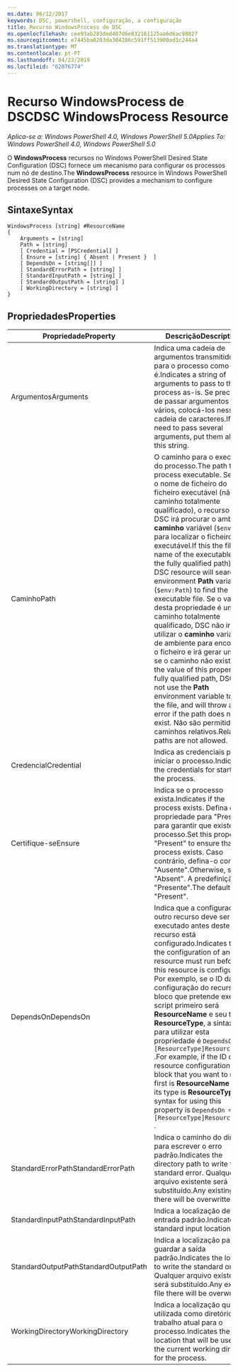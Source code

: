 ```yaml
---
ms.date: 06/12/2017
keywords: DSC, powershell, configuração, a configuração
title: Recurso WindowsProcess de DSC
ms.openlocfilehash: cee93ab283ded407d6e032161125aa6d6ac98827
ms.sourcegitcommit: e7445ba8203da304286c591ff513900ad1c244a4
ms.translationtype: MT
ms.contentlocale: pt-PT
ms.lasthandoff: 04/23/2019
ms.locfileid: "62076774"
---
```

# <a name="dsc-windowsprocess-resource"></a><span data-ttu-id="5ed5d-103">Recurso WindowsProcess de DSC</span><span class="sxs-lookup"><span data-stu-id="5ed5d-103">DSC WindowsProcess Resource</span></span>

<span data-ttu-id="5ed5d-104">_Aplica-se a: Windows PowerShell 4.0, Windows PowerShell 5.0_</span><span class="sxs-lookup"><span data-stu-id="5ed5d-104">_Applies To: Windows PowerShell 4.0, Windows PowerShell 5.0_</span></span>

<span data-ttu-id="5ed5d-105">O **WindowsProcess** recursos no Windows PowerShell Desired State Configuration (DSC) fornece um mecanismo para configurar os processos num nó de destino.</span><span class="sxs-lookup"><span data-stu-id="5ed5d-105">The **WindowsProcess** resource in Windows PowerShell Desired State Configuration (DSC) provides a mechanism to configure processes on a target node.</span></span>

## <a name="syntax"></a><span data-ttu-id="5ed5d-106">Sintaxe</span><span class="sxs-lookup"><span data-stu-id="5ed5d-106">Syntax</span></span>

```
WindowsProcess [string] #ResourceName
{
    Arguments = [string]
    Path = [string]
    [ Credential = [PSCredential] ]
    [ Ensure = [string] { Absent | Present }  ]
    [ DependsOn = [string[]] ]
    [ StandardErrorPath = [string] ]
    [ StandardInputPath = [string] ]
    [ StandardOutputPath = [string] ]
    [ WorkingDirectory = [string] ]
}
```

## <a name="properties"></a><span data-ttu-id="5ed5d-107">Propriedades</span><span class="sxs-lookup"><span data-stu-id="5ed5d-107">Properties</span></span>

| <span data-ttu-id="5ed5d-108">Propriedade</span><span class="sxs-lookup"><span data-stu-id="5ed5d-108">Property</span></span> | <span data-ttu-id="5ed5d-109">Descrição</span><span class="sxs-lookup"><span data-stu-id="5ed5d-109">Description</span></span> |
| --- | --- |
| <span data-ttu-id="5ed5d-110">Argumentos</span><span class="sxs-lookup"><span data-stu-id="5ed5d-110">Arguments</span></span>| <span data-ttu-id="5ed5d-111">Indica uma cadeia de argumentos transmitidos para o processo como-é.</span><span class="sxs-lookup"><span data-stu-id="5ed5d-111">Indicates a string of arguments to pass to the process as-is.</span></span> <span data-ttu-id="5ed5d-112">Se precisar de passar argumentos vários, colocá-los nessa cadeia de caracteres.</span><span class="sxs-lookup"><span data-stu-id="5ed5d-112">If you need to pass several arguments, put them all in this string.</span></span>|
| <span data-ttu-id="5ed5d-113">Caminho</span><span class="sxs-lookup"><span data-stu-id="5ed5d-113">Path</span></span>| <span data-ttu-id="5ed5d-114">O caminho para o executável do processo.</span><span class="sxs-lookup"><span data-stu-id="5ed5d-114">The path to the process executable.</span></span> <span data-ttu-id="5ed5d-115">Se esta o nome de ficheiro do ficheiro executável (não o caminho totalmente qualificado), o recurso de DSC irá procurar o ambiente **caminho** variável (`$env:Path`) para localizar o ficheiro executável.</span><span class="sxs-lookup"><span data-stu-id="5ed5d-115">If this the file name of the executable (not the fully qualified path), the DSC resource will search the environment **Path** variable (`$env:Path`) to find the executable file.</span></span> <span data-ttu-id="5ed5d-116">Se o valor desta propriedade é um caminho totalmente qualificado, DSC não irá utilizar o **caminho** variável de ambiente para encontrar o ficheiro e irá gerar um erro se o caminho não existir.</span><span class="sxs-lookup"><span data-stu-id="5ed5d-116">If the value of this property is a fully qualified path, DSC will not use the **Path** environment variable to find the file, and will throw an error if the path does not exist.</span></span> <span data-ttu-id="5ed5d-117">Não são permitidos caminhos relativos.</span><span class="sxs-lookup"><span data-stu-id="5ed5d-117">Relative paths are not allowed.</span></span>|
| <span data-ttu-id="5ed5d-118">Credencial</span><span class="sxs-lookup"><span data-stu-id="5ed5d-118">Credential</span></span>| <span data-ttu-id="5ed5d-119">Indica as credenciais para iniciar o processo.</span><span class="sxs-lookup"><span data-stu-id="5ed5d-119">Indicates the credentials for starting the process.</span></span>|
| <span data-ttu-id="5ed5d-120">Certifique-se</span><span class="sxs-lookup"><span data-stu-id="5ed5d-120">Ensure</span></span>| <span data-ttu-id="5ed5d-121">Indica se o processo exista.</span><span class="sxs-lookup"><span data-stu-id="5ed5d-121">Indicates if the process exists.</span></span> <span data-ttu-id="5ed5d-122">Defina esta propriedade para "Presente" para garantir que existe o processo.</span><span class="sxs-lookup"><span data-stu-id="5ed5d-122">Set this property to "Present" to ensure that the process exists.</span></span> <span data-ttu-id="5ed5d-123">Caso contrário, defina-o como "Ausente".</span><span class="sxs-lookup"><span data-stu-id="5ed5d-123">Otherwise, set it to "Absent".</span></span> <span data-ttu-id="5ed5d-124">A predefinição é "Presente".</span><span class="sxs-lookup"><span data-stu-id="5ed5d-124">The default is "Present".</span></span>|
| <span data-ttu-id="5ed5d-125">DependsOn</span><span class="sxs-lookup"><span data-stu-id="5ed5d-125">DependsOn</span></span> | <span data-ttu-id="5ed5d-126">Indica que a configuração de outro recurso deve ser executado antes deste recurso está configurado.</span><span class="sxs-lookup"><span data-stu-id="5ed5d-126">Indicates that the configuration of another resource must run before this resource is configured.</span></span> <span data-ttu-id="5ed5d-127">Por exemplo, se o ID da configuração do recurso do bloco que pretende executar script primeiro será **ResourceName** e seu tipo é **ResourceType**, a sintaxe para utilizar esta propriedade é `DependsOn = "[ResourceType]ResourceName"` .</span><span class="sxs-lookup"><span data-stu-id="5ed5d-127">For example, if the ID of the resource configuration script block that you want to run first is **ResourceName** and its type is **ResourceType**, the syntax for using this property is `DependsOn = "[ResourceType]ResourceName"` .</span></span>|
| <span data-ttu-id="5ed5d-128">StandardErrorPath</span><span class="sxs-lookup"><span data-stu-id="5ed5d-128">StandardErrorPath</span></span>| <span data-ttu-id="5ed5d-129">Indica o caminho do diretório para escrever o erro padrão.</span><span class="sxs-lookup"><span data-stu-id="5ed5d-129">Indicates the directory path to write the standard error.</span></span> <span data-ttu-id="5ed5d-130">Qualquer arquivo existente será substituído.</span><span class="sxs-lookup"><span data-stu-id="5ed5d-130">Any existing file there will be overwritten.</span></span>|
| <span data-ttu-id="5ed5d-131">StandardInputPath</span><span class="sxs-lookup"><span data-stu-id="5ed5d-131">StandardInputPath</span></span>| <span data-ttu-id="5ed5d-132">Indica a localização de entrada padrão.</span><span class="sxs-lookup"><span data-stu-id="5ed5d-132">Indicates the standard input location.</span></span>|
| <span data-ttu-id="5ed5d-133">StandardOutputPath</span><span class="sxs-lookup"><span data-stu-id="5ed5d-133">StandardOutputPath</span></span>| <span data-ttu-id="5ed5d-134">Indica a localização para guardar a saída padrão.</span><span class="sxs-lookup"><span data-stu-id="5ed5d-134">Indicates the location to write the standard output.</span></span> <span data-ttu-id="5ed5d-135">Qualquer arquivo existente será substituído.</span><span class="sxs-lookup"><span data-stu-id="5ed5d-135">Any existing file there will be overwritten.</span></span>|
| <span data-ttu-id="5ed5d-136">WorkingDirectory</span><span class="sxs-lookup"><span data-stu-id="5ed5d-136">WorkingDirectory</span></span>| <span data-ttu-id="5ed5d-137">Indica a localização que será utilizada como diretório de trabalho atual para o processo.</span><span class="sxs-lookup"><span data-stu-id="5ed5d-137">Indicates the location that will be used as the current working directory for the process.</span></span>|